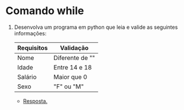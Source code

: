 # Comando while

1. Desenvolva um programa em python que leia e valide as seguintes informações:

    | Requisitos  |    Validação    |
    |-------------|-----------------|
    |  Nome       | Diferente de "" | 
    |  Idade      | Entre 14 e 18   |
    |  Salário    | Maior que 0     |
    |  Sexo       | "F" ou "M"      |

    * [Resposta.](exercicio_1.py)

